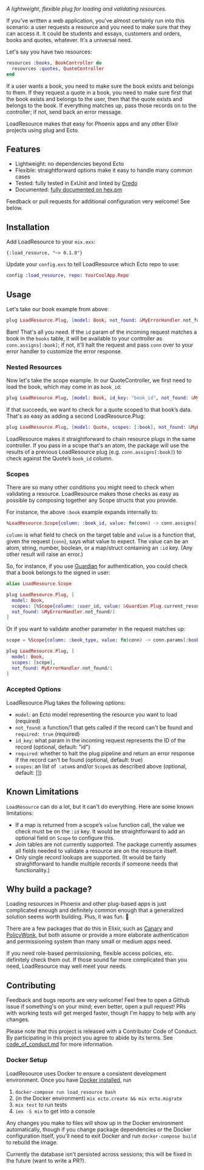 _A lightweight, flexible plug for loading and validating resources._

If you've written a web application, you've almost certainly run into this scenario: a user requests a resource and you need to make sure that they can access it. It could be students and essays, customers and orders, books and quotes, whatever. It's a universal need.

Let's say you have two resources:

```elixir
resources :books, BookController do
  resources :quotes, QuoteController
end
```

If a user wants a book, you need to make sure the book exists and belongs to them. If they request a quote in a book, you need to make sure first that the book exists and belongs to the user, then that the quote exists and belongs to the book. If everything matches up, pass those records on to the controller; if not, send back an error message.

LoadResource makes that easy for Phoenix apps and any other Elixir projects using plug and Ecto.

## Features

* Lightweight: no dependencies beyond Ecto
* Flexible: straightforward options make it easy to handle many common cases
* Tested: fully tested in ExUnit and linted by [Credo](https://github.com/rrrene/credo)
* Documented: [fully documented on hex.pm](https://hexdocs.pm/load_resource/0.1.0)

Feedback or pull requests for additional configuration very welcome! See below.

## Installation

Add LoadResource to your `mix.exs`:

```
{:load_resource, "~> 0.1.0"}
```

Update your `config.exs` to tell LoadResource which Ecto repo to use:

```elixir
config :load_resource, repo: YourCoolApp.Repo
```

## Usage

Let's take our book example from above:

```elixir
plug LoadResource.Plug, [model: Book, not_found: &MyErrorHandler.not_found/1]
```

Bam! That's all you need. If the `id` param of the incoming request matches a book in the `books` table, it will be available to your controller as `conn.assigns[:book]`; if not, it'll halt the request and pass `conn` over to your error handler to customize the error response.

### Nested Resources

Now let's take the scope example. In our QuoteController, we first need to load the book, which may come in as `book_id`:

```elixir
plug LoadResource.Plug, [model: Book, id_key: "book_id", not_found: &MyErrorHandler.not_found/1]
```

If that succeeds, we want to check for a quote scoped to that book’s data. That's as easy as adding a second LoadResource.Plug:

```elixir
plug LoadResource.Plug, [model: Quote, scopes: [:book], not_found: &MyErrorHandler.not_found/1]
```

LoadResource makes it straightforward to chain resource plugs in the same controller. If you pass in a scope that's an atom, the package will use the results of a previous LoadResource plug (e.g. `conn.assigns[:book]`) to check against the Quote’s `book_id` column.

### Scopes

There are so many other conditions you might need to check when validating a resource. LoadResource makes those checks as easy as possible by composing together any Scope structs that you provide.

For instance, the above `:book` example expands internally to:

```elixir
%LoadResource.Scope{column: :book_id, value: fn(conn) -> conn.assigns[:book] end}
```

`column` is what field to check on the target table and `value` is a function that, given the request (`conn`), says what value to expect. The value can be an atom, string, number, boolean, or a map/struct containing an `:id` key. (Any other result will raise an error.)

So, for instance, if you use [Guardian](https://github.com/ueberauth/guardian) for authentication, you could check that a book belongs to the signed in user:

```elixir
alias LoadResource.Scope

plug LoadResource.Plug, [
  model: Book,
  scopes: [%Scope{column: :user_id, value: &Guardian.Plug.current_resource/1}],
  not_found: &MyErrorHandler.not_found/1
]
```

Or if you want to validate another parameter in the request matches up:

```elixir
scope = %Scope{column: :book_type, value: fn(conn) -> conn.params[:book_type] end}]

plug LoadResource.Plug, [
  model: Book,
  scopes: [scope],
  not_found: MyErrorHandler.not_found/1
]
```

### Accepted Options

LoadResource.Plug takes the following options:

* `model`: an Ecto model representing the resource you want to load (required)
* `not_found`: a function/1 that gets called if the record can't be found and `required: true` (required)
* `id_key`: what param in the incoming request represents the ID of the record (optional, default: "id")
* `required`: whether to halt the plug pipeline and return an error response if the record can't be found (optional, default: true)
* `scopes`: an list of` :atom`s and/or `Scope`s as described above (optional, default: [])

## Known Limitations

`LoadResource` can do a lot, but it can't do everything. Here are some known limitations:

* If a map is returned from a scope’s `value` function call, the value we check must be on the `:id` key. It would be straightforward to add an optional field on `Scope` to configure this.
* Join tables are not currently supported. The package currently assumes all fields needed to validate a resource are on the resource itself.
* Only single record lookups are supported. (It would be fairly straightforward to handle multiple records if someone needs that functionality.)

## Why build a package?

Loading resources in Phoenix and other plug-based apps is just complicated enough and definitely common enough that a generalized solution seems worth building. Plus, it was fun. 🤗

There are a few packages that do this in Elixir, such as [Canary](https://hex.pm/packages/canary) and [PolicyWonk](https://hex.pm/packages/policy_wonk), but both assume or provide a more elaborate authentication and permissioning system than many small or medium apps need.

If you need role-based permissioning, flexible access policies, etc. definitely check them out. If those sound far more complicated than you need, LoadResource may well meet your needs.

## Contributing

Feedback and bugs reports are very welcome! Feel free to open a Github issue if something's on your mind; even better, open a pull request! PRs with working tests will get merged faster, though I'm happy to help with any changes.

Please note that this project is released with a Contributor Code of Conduct. By participating in
this project you agree to abide by its terms. See
[code_of_conduct.md](https://github.com/arsduo/load_resource/blob/master/CODE_OF_CONDUCT.md) for more information.

### Docker Setup

LoadResource uses Docker to ensure a consistent development environment. Once you have [Docker
installed](https://docs.docker.com/engine/installation/), run

1. `docker-compose run load_resource bash`
2. (in the Docker environment) `mix ecto.create && mix ecto.migrate`
3. `mix test` to run tests
4. `iex -S mix` to get into a console

Any changes you make to files will show up in the Docker environment automatically, though if you
change package dependencies or the Docker configuration itself, you'll need to exit Docker and run
`docker-compose build` to rebuild the image.

Currently the database isn't persisted across sessions; this will be fixed in the future (want to
write a PR?).
